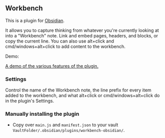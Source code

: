 ## Workbench

This is a plugin for [Obsidian](https://obsidian.md).

It allows you to capture thinking from whatever you're currently looking at into a "Workbench" note. Link and embed pages, headers, and blocks, or copy the current line. You can also use alt+click and cmd/windows+alt+click to add content to the workbench.

Demo:

[A demo of the various features of the plugin.](https://i.imgur.com/tG4dOvp.gif)

### Settings
Control the name of the Workbench note, the line prefix for every item added to the workbench, and what alt+click or cmd/windows+alt+click do in the plugin's Settings.

### Manually installing the plugin

- Copy over `main.js` and `manifest.json` to your vault `VaultFolder/.obsidian/plugins/workbench-obsidian/`.

